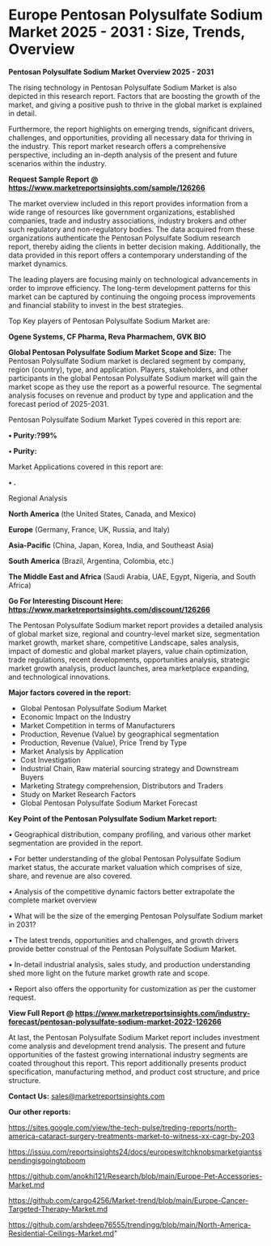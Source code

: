  # Europe Pentosan Polysulfate Sodium Market 2025 - 2031 : Size, Trends, Overview

<Strong> Pentosan Polysulfate Sodium Market Overview 2025 - 2031</strong>

The rising technology in Pentosan Polysulfate Sodium Market is also depicted in this research report. Factors that are boosting the growth of the market, and giving a positive push to thrive in the global market is explained in detail.

Furthermore, the report highlights on emerging trends, significant drivers, challenges, and opportunities, providing all necessary data for thriving in the industry. This report market research offers a comprehensive perspective, including an in-depth analysis of the present and future scenarios within the industry.

<strong>Request Sample Report @ <a href=https://www.marketreportsinsights.com/sample/126266>https://www.marketreportsinsights.com/sample/126266</a></strong>

The market overview included in this report provides information from a wide range of resources like government organizations, established companies, trade and industry associations, industry brokers and other such regulatory and non-regulatory bodies. The data acquired from these organizations authenticate the Pentosan Polysulfate Sodium research report, thereby aiding the clients in better decision making. Additionally, the data provided in this report offers a contemporary understanding of the market dynamics.

The leading players are focusing mainly on technological advancements in order to improve efficiency. The long-term development patterns for this market can be captured by continuing the ongoing process improvements and financial stability to invest in the best strategies.

Top Key players of Pentosan Polysulfate Sodium Market are:

<strong>Ogene Systems, CF Pharma, Reva Pharmachem, GVK BIO</strong>

<strong><b>Global Pentosan Polysulfate Sodium Market Scope and Size:</b></strong>
The Pentosan Polysulfate Sodium market is declared segment by company, region (country), type, and application. Players, stakeholders, and other participants in the global Pentosan Polysulfate Sodium market will gain the market scope as they use the report as a powerful resource. The segmental analysis focuses on revenue and product by type and application and the forecast period of 2025-2031.

Pentosan Polysulfate Sodium Market Types covered in this report are:

<strong>• Purity:?99%

• Purity:</strong>

Market Applications covered in this report are:

<strong>• .</strong> 

Regional Analysis

<strong>North America</strong> (the United States, Canada, and Mexico)

<strong>Europe</strong> (Germany, France, UK, Russia, and Italy)

<strong>Asia-Pacific</strong> (China, Japan, Korea, India, and Southeast Asia)

<strong>South America</strong> (Brazil, Argentina, Colombia, etc.)

<strong>The Middle East and Africa</strong> (Saudi Arabia, UAE, Egypt, Nigeria, and South Africa)

<strong>Go For Interesting Discount Here: <a href=https://www.marketreportsinsights.com/discount/126266>https://www.marketreportsinsights.com/discount/126266</a></strong>

The Pentosan Polysulfate Sodium market report provides a detailed analysis of global market size, regional and country-level market size, segmentation market growth, market share, competitive Landscape, sales analysis, impact of domestic and global market players, value chain optimization, trade regulations, recent developments, opportunities analysis, strategic market growth analysis, product launches, area marketplace expanding, and technological innovations.

<strong><b>Major factors covered in the report:</b></strong>
<ul>
  <li>Global Pentosan Polysulfate Sodium Market </li>
  <li>Economic Impact on the Industry</li>
  <li>Market Competition in terms of Manufacturers</li>
  <li>Production, Revenue (Value) by geographical segmentation</li>
  <li>Production, Revenue (Value), Price Trend by Type</li>
  <li>Market Analysis by Application</li>
  <li>Cost Investigation</li>
  <li>Industrial Chain, Raw material sourcing strategy and Downstream Buyers</li>
  <li>Marketing Strategy comprehension, Distributors and Traders</li>
  <li>Study on Market Research Factors</li>
  <li>Global Pentosan Polysulfate Sodium Market Forecast</li>
</ul>

<strong><b>Key Point of the Pentosan Polysulfate Sodium Market report:</b></strong>

• Geographical distribution, company profiling, and various other market segmentation are provided in the report.

• For better understanding of the global Pentosan Polysulfate Sodium market status, the accurate market valuation which comprises of size, share, and revenue are also covered.

• Analysis of the competitive dynamic factors better extrapolate the complete market overview

• What will be the size of the emerging Pentosan Polysulfate Sodium market in 2031?

• The latest trends, opportunities and challenges, and growth drivers provide better construal of the Pentosan Polysulfate Sodium Market.

• In-detail industrial analysis, sales study, and production understanding shed more light on the future market growth rate and scope.

• Report also offers the opportunity for customization as per the customer request.

<strong><b>View Full Report @ <a href=https://www.marketreportsinsights.com/industry-forecast/pentosan-polysulfate-sodium-market-2022-126266>https://www.marketreportsinsights.com/industry-forecast/pentosan-polysulfate-sodium-market-2022-126266</a></b></strong>


At last, the Pentosan Polysulfate Sodium Market report includes investment come analysis and development trend analysis. The present and future opportunities of the fastest growing international industry segments are coated throughout this report. This report additionally presents product specification, manufacturing method, and product cost structure, and price structure.

<strong>Contact Us:</strong>
sales@marketreportsinsights.com

<strong>Our other reports:</strong>

<a href=https://sites.google.com/view/the-tech-pulse/treding-reports/north-america-cataract-surgery-treatments-market-to-witness-xx-cagr-by-203>https://sites.google.com/view/the-tech-pulse/treding-reports/north-america-cataract-surgery-treatments-market-to-witness-xx-cagr-by-203</a>

<a href=https://issuu.com/reportsinsights24/docs/europeswitchknobsmarketgiantsspendingisgoingtoboom>https://issuu.com/reportsinsights24/docs/europeswitchknobsmarketgiantsspendingisgoingtoboom</a>

<a href=https://github.com/anokhi121/Research/blob/main/Europe-Pet-Accessories-Market.md>https://github.com/anokhi121/Research/blob/main/Europe-Pet-Accessories-Market.md</a>

<a href=https://github.com/cargo4256/Market-trend/blob/main/Europe-Cancer-Targeted-Therapy-Market.md>https://github.com/cargo4256/Market-trend/blob/main/Europe-Cancer-Targeted-Therapy-Market.md</a>

<a href=https://github.com/arshdeep76555/trendingg/blob/main/North-America-Residential-Ceilings-Market.md>https://github.com/arshdeep76555/trendingg/blob/main/North-America-Residential-Ceilings-Market.md</a>"
